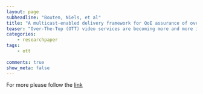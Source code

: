 ```yaml
---
layout: page
subheadline: "Bouten, Niels, et al"
title: "A multicast-enabled delivery framework for QoE assurance of over-the-top services in multimedia access networks"
teaser: "Over-The-Top (OTT) video services are becoming more and more important in today’s broadband access networks. While original OTT services only offered short duration medium quality videos, more recently, premium content such as high definition full feature movies and live video are offered as well. For operators, who see the potential in providing Quality of Experience (QoE) assurance for an increased revenue, this introduces important new network management challenges. Traditional network management paradigms are often not suited for ensuring QoE guarantees as the provider does not have any control on the content’s origin. In this article, we focus on the management of an OTT-based video service. We present a loosely coupled architecture that can be seamlessly integrated into an existing OTT-based video delivery architecture. The framework has the goal of resolving the network bottleneck that might occur from high peaks in the requests for OTT video services. The proposed approach groups the existing Hypertext Transfer Protocol (HTTP) based video connections to be multicasted over an access network’s bottleneck and then splits them again to reconstruct the original HTTP connections. A prototype of this architecture is presented, which includes the caching of videos and incorporates retransmission schemes to ensure robust transmission. Furthermore, an autonomic algorithm is presented that allows to intelligently select which OTT videos need to be multicasted by making a remote assessment of the cache state to predict the future availability of content. The approach was evaluated through both simulation and large scale emulation and shows a significant gain in scalability of the prototype compared to a traditional video delivery architecture."
categories:
    - researchpaper  
tags:
    - ott
      
comments: true
show_meta: false
---
```


For more please follow the [link](http://link.springer.com/article/10.1007/s10922-013-9262-8)
